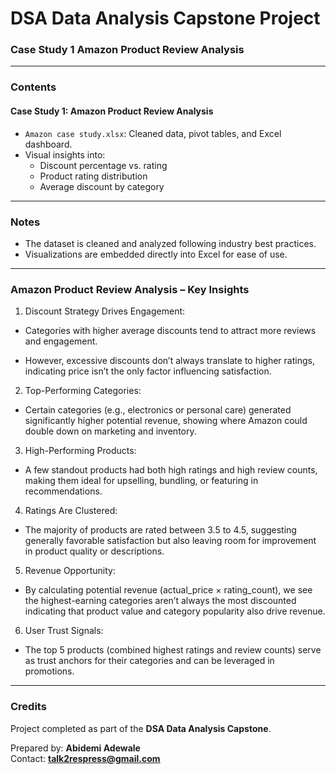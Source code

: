 # DSA Data Analysis Capstone Project
### Case Study 1 Amazon Product Review Analysis

---

### Contents

#### Case Study 1: Amazon Product Review Analysis
- `Amazon case study.xlsx`: Cleaned data, pivot tables, and Excel dashboard.
- Visual insights into:
  - Discount percentage vs. rating
  - Product rating distribution
  - Average discount by category

---

### Notes

- The dataset is cleaned and analyzed following industry best practices.
- Visualizations are embedded directly into Excel for ease of use.

---

### Amazon Product Review Analysis – Key Insights

1. Discount Strategy Drives Engagement:

  - Categories with higher average discounts tend to attract more reviews and engagement.

  - However, excessive discounts don’t always translate to higher ratings, indicating price isn’t the only factor influencing satisfaction.

2. Top-Performing Categories:

  - Certain categories (e.g., electronics or personal care) generated significantly higher potential revenue, showing where Amazon could double down on marketing and inventory.

3. High-Performing Products:

  - A few standout products had both high ratings and high review counts, making them ideal for upselling, bundling, or featuring in recommendations.

4. Ratings Are Clustered:

  - The majority of products are rated between 3.5 to 4.5, suggesting generally favorable satisfaction but also leaving room for improvement in product quality or descriptions.

5. Revenue Opportunity:

  - By calculating potential revenue (actual_price × rating_count), we see the highest-earning categories aren’t always the most discounted indicating that product value and category popularity also drive revenue.

6. User Trust Signals:

  - The top 5 products (combined highest ratings and review counts) serve as trust anchors for their categories and can be leveraged in promotions.

---

### Credits

Project completed as part of the **DSA Data Analysis Capstone**.



Prepared by: **Abidemi Adewale**  
Contact: **talk2respress@gmail.com**

